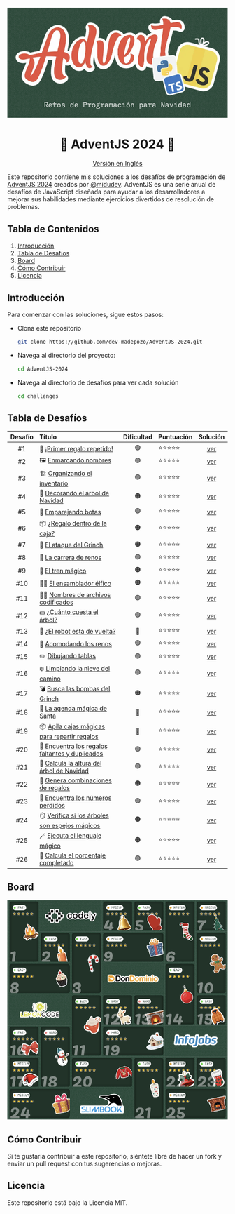 <div align="center">

![Advent 2024](/assets/hero-es.png)

# 🎄 AdventJS 2024 🎁
[Versión en Inglés](/README.md)

</div>

Este repositorio contiene mis soluciones a los desafíos de programación de [AdventJS 2024](https://www.adventjs.dev/es) creados por [@midudev](https://midu.dev/). AdventJS es una serie anual de desafíos de JavaScript diseñada para ayudar a los desarrolladores a mejorar sus habilidades mediante ejercicios divertidos de resolución de problemas.

## Tabla de Contenidos

1. [Introducción](#introducción)
2. [Tabla de Desafíos](#tabla-de-desafíos)
3. [Board](#board)
4. [Cómo Contribuir](#cómo-contribuir)
5. [Licencia](#licencia)

## Introducción

Para comenzar con las soluciones, sigue estos pasos:

- Clona este repositorio

  ```bash
  git clone https://github.com/dev-madepozo/AdventJS-2024.git
  ```

- Navega al directorio del proyecto:

  ```bash
  cd AdventJS-2024
  ```

- Navega al directorio de desafíos para ver cada solución

  ```bash
  cd challenges
  ```

## Tabla de Desafíos

|  Desafío    | Título                                                                                        | Dificultad | Puntuación   | Solución                         |
| :---------: | :-------------------------------------------------------------------------------------------- | :--------: | :----------- | :------------------------------: |
| #1          | 🎁 [¡Primer regalo repetido!](https://adventjs.dev/es/challenges/2024/1)                      | 🟢         | ⭐️⭐️⭐️⭐️⭐️  | [ver](/chalenges/challenge01.md) |
| #2          | 🖼️ [Enmarcando nombres](https://adventjs.dev/es/challenges/2024/2)                            | 🟢         | ⭐️⭐️⭐️⭐️⭐️  | [ver](/chalenges/challenge02.md) |
| #3          | 🏗️ [Organizando el inventario](https://adventjs.dev/es/challenges/2024/3)                     | 🟢         | ⭐️⭐️⭐️⭐️⭐️  | [ver](/chalenges/challenge03.md) |
| #4          | 🎄 [Decorando el árbol de Navidad](https://adventjs.dev/es/challenges/2024/4)                 | 🟠         | ⭐️⭐️⭐️⭐️⭐️  | [ver](/chalenges/challenge04.md) |
| #5          | 👞 [Emparejando botas](https://adventjs.dev/es/challenges/2024/5)                             | 🟢         | ⭐️⭐️⭐️⭐️⭐️  | [ver](/chalenges/challenge05.md) |
| #6          | 📦 [¿Regalo dentro de la caja?](https://adventjs.dev/es/challenges/2024/6)                    | 🟠         | ⭐️⭐️⭐️⭐️⭐️  | [ver](/chalenges/challenge06.md) |
| #7          | 👹 [El ataque del Grinch](https://adventjs.dev/es/challenges/2024/7)                          | 🟠         | ⭐️⭐️⭐️⭐️⭐️  | [ver](/chalenges/challenge07.md) |
| #8          | 🦌 [La carrera de renos](https://adventjs.dev/es/challenges/2024/8)                           | 🟢         | ⭐️⭐️⭐️⭐️⭐️  | [ver](/chalenges/challenge08.md) |
| #9          | 🚂 [El tren mágico](https://adventjs.dev/es/challenges/2024/9)                                | 🟠         | ⭐️⭐️⭐️⭐️⭐️  | [ver](/chalenges/challenge09.md) |
| #10         | 👩‍💻 [El ensamblador élfico](https://adventjs.dev/es/challenges/2024/10)                        | 🟠         | ⭐️⭐️⭐️⭐️⭐️  | [ver](/chalenges/challenge10.md) |
| #11         | 🏴‍☠️ [Nombres de archivos codificados](https://adventjs.dev/es/challenges/2024/11)              | 🟢         | ⭐️⭐️⭐️⭐️⭐️  | [ver](/chalenges/challenge11.md) |
| #12         | 💵 [¿Cuánto cuesta el árbol?](https://adventjs.dev/es/challenges/2024/12)                     | 🟢         | ⭐️⭐️⭐️⭐️⭐️  | [ver](/chalenges/challenge12.md) |
| #13         | 🤖 [¿El robot está de vuelta?](https://adventjs.dev/en/challenges/2024/13)                    | 🔴         | ⭐️⭐️⭐️⭐️⭐️  | [ver](/chalenges/challenge13.md) |
| #14         | 🦌 [Acomodando los renos](https://adventjs.dev/en/challenges/2024/14)                         | 🟢         | ⭐️⭐️⭐️⭐️⭐️  | [ver](/chalenges/challenge14.md) |
| #15         | ✏️  [Dibujando tablas](https://adventjs.dev/en/challenges/2024/15)                             | 🟢         | ⭐️⭐️⭐️⭐️⭐️  | [ver](/chalenges/challenge15.md) |
| #16         | ❄️  [Limpiando la nieve del camino](https://adventjs.dev/en/challenges/2024/16)                | 🟢         | ⭐️⭐️⭐️⭐️⭐️  | [ver](/chalenges/challenge16.md) |
| #17         | 💣 [Busca las bombas del Grinch](https://adventjs.dev/en/challenges/2024/17)                  | 🟠         | ⭐️⭐️⭐️⭐️⭐️  | [ver](/chalenges/challenge17.md) |
| #18         | 📇 [La agenda mágica de Santa](https://adventjs.dev/en/challenges/2024/18)                    | 🔴         | ⭐️⭐️⭐️⭐️⭐️  | [ver](/chalenges/challenge18.md) |
| #19         | 📦 [Apila cajas mágicas para repartir regalos](https://adventjs.dev/en/challenges/2024/19)    | 🔴         | ⭐️⭐️⭐️⭐️⭐️  | [ver](/chalenges/challenge19.md) |
| #20         | 🎁 [Encuentra los regalos faltantes y duplicados](https://adventjs.dev/en/challenges/2024/20) | 🟢         | ⭐️⭐️⭐️⭐️⭐️  | [ver](/chalenges/challenge20.md) |
| #21         | 🎄 [Calcula la altura del árbol de Navidad](https://adventjs.dev/en/challenges/2024/21)       | 🟢         | ⭐️⭐️⭐️⭐️⭐️  | [ver](/chalenges/challenge21.md) |
| #22         | 🎁 [Genera combinaciones de regalos](https://adventjs.dev/en/challenges/2024/22)              | 🟠         | ⭐️⭐️⭐️⭐️⭐️  | [ver](/chalenges/challenge22.md) |
| #23         | 🔢 [Encuentra los números perdidos](https://adventjs.dev/en/challenges/2024/23)               | 🟢         | ⭐️⭐️⭐️⭐️⭐️  | [ver](/chalenges/challenge23.md) |
| #24         | 🪞 [Verifica si los árboles son espejos mágicos](https://adventjs.dev/en/challenges/2024/24)  | 🟠         | ⭐️⭐️⭐️⭐️⭐️  | [ver](/chalenges/challenge24.md) |
| #25         | 🪄 [Ejecuta el lenguaje mágico](https://adventjs.dev/en/challenges/2024/25)                   | 🟠         | ⭐️⭐️⭐️⭐️⭐️  | [ver](/chalenges/challenge25.md) |
| #26         | 🎯 [Calcula el porcentaje completado](https://adventjs.dev/en/challenges/2024/26)             | 🟢         | ⭐️⭐️⭐️⭐️⭐️  | [ver](/chalenges/challenge26.md) |

## Board

![Board AdventJS 2024](/assets/board.png)

## Cómo Contribuir

Si te gustaría contribuir a este repositorio, siéntete libre de hacer un fork y enviar un pull request con tus sugerencias o mejoras.

## Licencia

Este repositorio está bajo la Licencia MIT.
